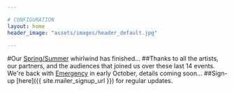 ```yaml
---

# CONFIGURATION
layout: home
header_image: "assets/images/header_default.jpg"

---
```

#Our [Spring/Summer](/current/2013-springsummer/index.html) whirlwind has finished... 
##Thanks to all the artists, our partners, and the audiences that joined us over these last 14 events. We're back with [Emergency](/hab/emergency/index.html) in early October, details coming soon...
##Sign-up [here]({{ site.mailer_signup_url }}) for regular updates.
